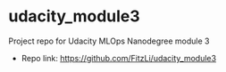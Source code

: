 # udacity_module3
Project repo for Udacity MLOps Nanodegree module 3
* Repo link: https://github.com/FitzLi/udacity_module3
